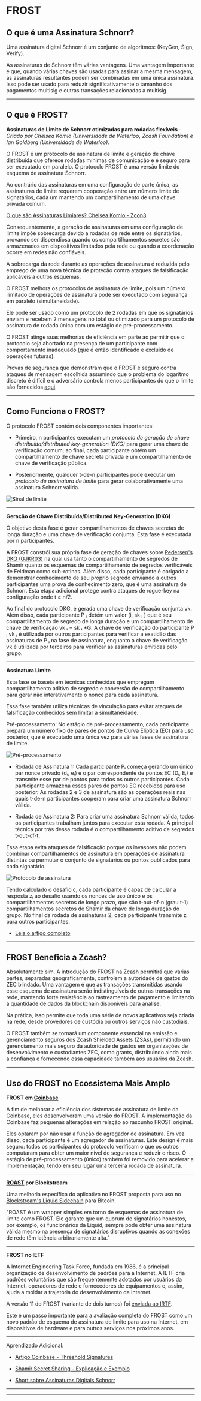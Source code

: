 # FROST

## O que é uma Assinatura Schnorr?

Uma assinatura digital Schnorr é um conjunto de algoritmos: (KeyGen, Sign, Verify).

As assinaturas de Schnorr têm várias vantagens. Uma vantagem importante é que, quando várias chaves são usadas para assinar a mesma mensagem, as assinaturas resultantes podem ser combinadas em uma única assinatura. Isso pode ser usado para reduzir significativamente o tamanho dos pagamentos multisig e outras transações relacionadas a multisig.

---

## O que é FROST?

**Assinaturas de Limite de Schnorr otimizadas para rodadas flexíveis** - *Criado por Chelsea Komlo (Universidade de Waterloo, Zcash Foundation) e Ian Goldberg (Universidade de Waterloo).*

O FROST é um protocolo de assinatura de limite e geração de chave distribuída que oferece rodadas mínimas de comunicação e é seguro para ser executado em paralelo. O protocolo FROST é uma versão limite do esquema de assinatura Schnorr.

Ao contrário das assinaturas em uma configuração de parte única, as assinaturas de limite requerem cooperação entre um número limite de signatários, cada um mantendo um compartilhamento de uma chave privada comum.

[O que são Assinaturas Limiares? Chelsea Komlo - Zcon3](https://youtu.be/cAfTTfblzoU?t=110)

Consequentemente, a geração de assinaturas em uma configuração de limite impõe sobrecarga devido a rodadas de rede entre os signatários, provando ser dispendiosa quando os compartilhamentos secretos são armazenados em dispositivos limitados pela rede ou quando a coordenação ocorre em redes não confiáveis.

A sobrecarga da rede durante as operações de assinatura é reduzida pelo emprego de uma nova técnica de proteção contra ataques de falsificação aplicáveis ​​a outros esquemas.
 
O FROST melhora os protocolos de assinatura de limite, pois um número ilimitado de operações de assinatura pode ser executado com segurança em paralelo (simultaneidade).
 
Ele pode ser usado como um protocolo de 2 rodadas em que os signatários enviam e recebem 2 mensagens no total ou otimizado para um protocolo de assinatura de rodada única com um estágio de pré-processamento.

O FROST atinge suas melhorias de eficiência em parte ao permitir que o protocolo seja abortado na presença de um participante com comportamento inadequado (que é então identificado e excluído de operações futuras).
 
Provas de segurança que demonstram que o FROST é seguro contra ataques de mensagem escolhida assumindo que o problema do logaritmo discreto é difícil e o adversário controla menos participantes do que o limite são fornecidos [aqui](https://eprint.iacr.org/2020/852.pdf#página=16).

---

## Como Funciona o FROST?

O protocolo FROST contém dois componentes importantes:

- Primeiro, n participantes executam um *protocolo de geração de chave distribuída/distributed key-generation (DKG)* para gerar uma chave de verificação comum; ao final, cada participante obtém um compartilhamento de chave secreta privada e um compartilhamento de chave de verificação pública.

- Posteriormente, qualquer t-de-n participantes pode executar um *protocolo de assinatura de limite* para gerar colaborativamente uma assinatura Schnorr válida.

![Sinal de limite](https://static.cryptohopper.com/images/news/uploads/1634081807-frost-flexible-round-optimized-schnorr-threshold-signatures-1.jpg "thresholdsign")

---

**Geração de Chave Distribuída/Distributed Key-Generation (DKG)**

O objetivo desta fase é gerar compartilhamentos de chaves secretas de longa duração e uma chave de verificação conjunta. Esta fase é executada por n participantes.

A FROST constrói sua própria fase de geração de chaves sobre [Pedersen's DKG (GJKR03)](https://blog.gtank.cc/notes-on-threshold-signatures/) na qual usa tanto o compartilhamento de segredos de Shamir quanto os esquemas de compartilhamento de segredos verificáveis ​​de Feldman como sub-rotinas. Além disso, cada participante é obrigado a demonstrar conhecimento de seu próprio segredo enviando a outros participantes uma prova de conhecimento zero, que é uma assinatura de Schnorr. Esta etapa adicional protege contra ataques de rogue-key na configuração onde t ≥ n/2.

Ao final do protocolo DKG, é gerada uma chave de verificação conjunta vk. Além disso, cada participante P ᵢ detém um valor (i, sk ᵢ ) que é seu compartilhamento de segredo de longa duração e um compartilhamento de chave de verificação vk ᵢ = sk ᵢ *G. A chave de verificação do participante P ᵢ vk ᵢ é utilizada por outros participantes para verificar a exatidão das assinaturas de P ᵢ na fase de assinatura, enquanto a chave de verificação vk é utilizada por terceiros para verificar as assinaturas emitidas pelo grupo.

---

**Assinatura Limite**

Esta fase se baseia em técnicas conhecidas que empregam compartilhamento aditivo de segredo e conversão de compartilhamento para gerar não interativamente o nonce para cada assinatura. 

Essa fase também utiliza técnicas de vinculação para evitar ataques de falsificação conhecidos sem limitar a simultaneidade.

Pré-processamento: No estágio de pré-processamento, cada participante prepara um número fixo de pares de pontos de Curva Elíptica (EC) para uso posterior, que é executado uma única vez para várias fases de assinatura de limite.

![Pré-processamento](https://i.ibb.co/nQD1c3n/preprocess.png "fase de pré-processamento")

- Rodada de Assinatura 1: Cada participante Pᵢ começa gerando um único par nonce privado (dᵢ, eᵢ) e o par correspondente de pontos EC (Dᵢ, Eᵢ) e transmite esse par de pontos para todos os outros participantes. Cada participante armazena esses pares de pontos EC recebidos para uso posterior. As rodadas 2 e 3 de assinatura são as operações reais nas quais t-de-n participantes cooperam para criar uma assinatura Schnorr válida.

- Rodada de Assinatura 2: Para criar uma assinatura Schnorr válida, todos os participantes trabalham juntos para executar esta rodada. A principal técnica por trás dessa rodada é o compartilhamento aditivo de segredos t-out-of-t.

Essa etapa evita ataques de falsificação porque os invasores não podem combinar compartilhamentos de assinatura em operações de assinatura distintas ou permutar o conjunto de signatários ou pontos publicados para cada signatário.

![Protocolo de assinatura](https://i.ibb.co/b5rJbXx/sign.png "protocolo de assinatura")

Tendo calculado o desafio c, cada participante é capaz de calcular a resposta zᵢ ao desafio usando os nonces de uso único e os compartilhamentos secretos de longo prazo, que são t-out-of-n (grau t-1) compartilhamentos secretos de Shamir da chave de longa duração do grupo. No final da rodada de assinaturas 2, cada participante transmite zᵢ para outros participantes.

- [Leia o artigo completo](https://eprint.iacr.org/2020/852.pdf)

---

## FROST Beneficia a Zcash?

Absolutamente sim. A introdução do FROST na Zcash permitirá que várias partes, separadas geograficamente, controlem a autoridade de gastos do ZEC blindado. Uma vantagem é que as transações transmitidas usando esse esquema de assinatura serão indistinguíveis de outras transações na rede, mantendo forte resistência ao rastreamento de pagamento e limitando a quantidade de dados da blockchain disponíveis para análise.

Na prática, isso permite que toda uma série de novos aplicativos seja criada na rede, desde provedores de custódia ou outros serviços não custodiais.

O FROST também se tornará um componente essencial na emissão e gerenciamento seguros dos Zcash Shielded Assets (ZSAs), permitindo um gerenciamento mais seguro da autoridade de gastos em organizações de desenvolvimento e custodiantes ZEC, como grants, distribuindo ainda mais a confiança e fornecendo essa capacidade também aos usuários da Zcash.

---

## Uso do FROST no Ecossistema Mais Amplo

**FROST em [Coinbase](https://github.com/coinbase/kryptology/tree/master/pkg/dkg/frost)**

A fim de melhorar a eficiência dos sistemas de assinatura de limite da Coinbase, eles desenvolveram uma versão do FROST. A implementação da Coinbase faz pequenas alterações em relação ao rascunho FROST original.

Eles optaram por não usar a função de agregador de assinatura. Em vez disso, cada participante é um agregador de assinaturas. Este design é mais seguro: todos os participantes do protocolo verificam o que os outros computaram para obter um maior nível de segurança e reduzir o risco. O estágio de pré-processamento (único) também foi removido para acelerar a implementação, tendo em seu lugar uma terceira rodada de assinatura.

___

**[ROAST](https://eprint.iacr.org/2022/550.pdf) por Blockstream**

Uma melhoria específica do aplicativo no FROST proposta para uso no [Blockstream's Liquid Sidechain](https://blog.blockstream.com/roast-robust-asynchronous-schnorr-threshold-signatures/) para Bitcoin.

"ROAST é um wrapper simples em torno de esquemas de assinatura de limite como FROST. Ele garante que um quorum de signatários honestos, por exemplo, os funcionários da Liquid, sempre pode obter uma assinatura válida mesmo na presença de signatários disruptivos quando as conexões de rede têm latência arbitrariamente alta."

___

**FROST no IETF**

A Internet Engineering Task Force, fundada em 1986, é a principal organização de desenvolvimento de padrões para a Internet. A IETF cria padrões voluntários que são frequentemente adotados por usuários da Internet, operadores de rede e fornecedores de equipamentos e, assim, ajuda a moldar a trajetória do desenvolvimento da Internet.

A versão 11 do FROST (variante de dois turnos) foi [enviada ao IRTF](https://datatracker.ietf.org/doc/draft-irtf-cfrg-frost/11/).

Este é um passo importante para a avaliação completa do FROST como um novo padrão de esquema de assinatura de limite para uso na Internet, em dispositivos de hardware e para outros serviços nos próximos anos.

___

Aprendizado Adicional:

- [Artigo Coinbase - Threshold Signatures](https://www.coinbase.com/blog/threshold-digital-signatures)

- [Shamir Secret Sharing - Explicação e Exemplo](https://www.geeksforgeeks.org/shamirs-secret-sharing-algorithm-cryptography/)

- [Short sobre Assinaturas Digitais Schnorr](https://youtu.be/r9hJiDrtukI?t=19)

___
___





